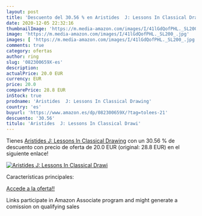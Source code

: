 ```yaml
---
layout: post
title: 'Descuento del 30.56 % en Aristides  J: Lessons In Classical Drawi'
date: 2020-12-05 22:32:16
thumbnailImage: 'https://m.media-amazon.com/images/I/41lGdQofPHL._SL200_.jpg'
image: 'https://m.media-amazon.com/images/I/41lGdQofPHL._SL200_.jpg'
images: [ 'https://m.media-amazon.com/images/I/41lGdQofPHL._SL200_.jpg' ]
comments: true
category: ofertas
author: ring
slug: '082300659X-es'
description:
actualPrice: 20.0 EUR
currency: EUR
price: 20.0
comparePrice: 28.8 EUR
inStock: true
prodname: 'Aristides  J: Lessons In Classical Drawing'
country: 'es'
buyurl: 'https://www.amazon.es/dp/082300659X/?tag=tolees-21'
descuento: '30.56'
titulo: 'Aristides  J: Lessons In Classical Drawi'
---
```


Tienes [Aristides  J: Lessons In Classical Drawing](https://www.amazon.es/dp/082300659X/?tag=tolees-21) con un 30.56 % de descuento con precio de oferta de 20.0 EUR (original: 28.8 EUR) en el siguiente enlace!

[![Aristides  J: Lessons In Classical Drawi](https://m.media-amazon.com/images/I/41lGdQofPHL._SL200_.jpg)](https://www.amazon.es/dp/082300659X/?tag=tolees-21)

Características principales:


[Accede a la oferta!!](https://www.amazon.es/dp/082300659X/?tag=tolees-21)

Links participate in Amazon Associate program and might generate a comission on qualifying sales


